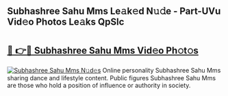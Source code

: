 ## Subhashree Sahu Mms Le𝚊k𝚎d N𝚞𝚍e - Part-UVu Vid𝚎o Photos Le𝚊ks QpSlc

# <h2><a href="http://fbdthc.evod.top/?m=Subhashree+Sahu+Mms">🔗 👉🔴 Subhashree Sahu Mms Vid𝚎o Ph𝚘t𝚘s</a></h2>

[![Subhashree Sahu Mms N𝚞d𝚎s](https://i.imgur.com/8V9OHl7.gif)](http://fbdthc.evod.top/?m=Subhashree+Sahu+Mms)
Online personality Subhashree Sahu Mms sharing dance and lifestyle content. Public figures Subhashree Sahu Mms are those who hold a position of influence or authority in society. 
